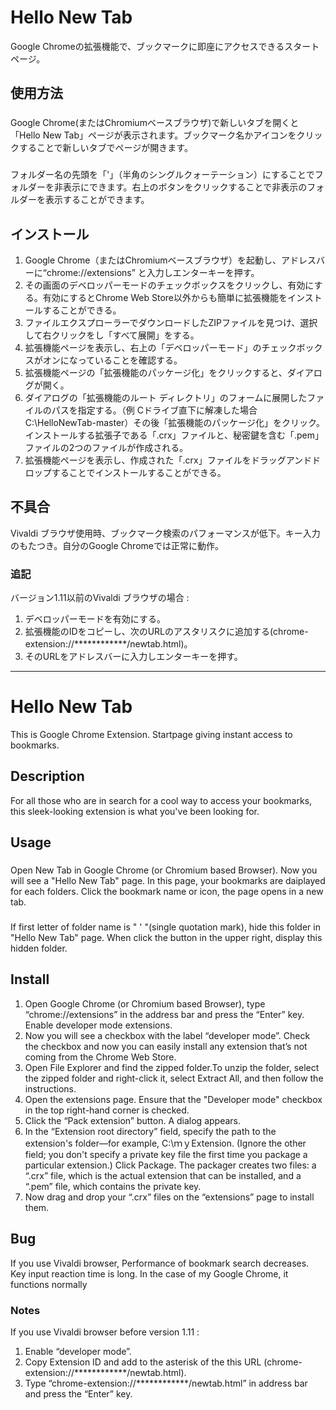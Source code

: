 Hello New Tab
====
Google Chromeの拡張機能で、ブックマークに即座にアクセスできるスタートページ。

## 使用方法
###
Google Chrome(またはChromiumベースブラウザ)で新しいタブを開くと「Hello New Tab」ページが表示されます。ブックマーク名かアイコンをクリックすることで新しいタブでページが開きます。

###
フォルダー名の先頭を「'」（半角のシングルクォーテーション）にすることでフォルダーを非表示にできます。右上のボタンをクリックすることで非表示のフォルダーを表示することができます。

## インストール
1. Google Chrome（またはChromiumベースブラウザ）を起動し、アドレスバーに“chrome://extensions” と入力しエンターキーを押す。
2. その画面のデベロッパーモードのチェックボックスをクリックし、有効にする。有効にするとChrome Web Store以外からも簡単に拡張機能をインストールすることができる。
3. ファイルエクスプローラーでダウンロードしたZIPファイルを見つけ、選択して右クリックをし「すべて展開」をする。
4. 拡張機能ページを表示し、右上の「デベロッパーモード」のチェックボックスがオンになっていることを確認する。
5. 拡張機能ページの「拡張機能のパッケージ化」をクリックすると、ダイアログが開く。
6. ダイアログの「拡張機能のルート ディレクトリ」のフォームに展開したファイルのパスを指定する。（例 Cドライブ直下に解凍した場合 C:\HelloNewTab-master）その後「拡張機能のパッケージ化」をクリック。 インストールする拡張子である「.crx」ファイルと、秘密鍵を含む「.pem」ファイルの2つのファイルが作成される。
7. 拡張機能ページを表示し、作成された「.crx」ファイルをドラッグアンドドロップすることでインストールすることができる。

## 不具合
Vivaldi ブラウザ使用時、ブックマーク検索のパフォーマンスが低下。キー入力のもたつき。自分のGoogle Chromeでは正常に動作。

### 追記
バージョン1.11以前のVivaldi ブラウザの場合 : 
1. デベロッパーモードを有効にする。
2. 拡張機能のIDをコピーし、次のURLのアスタリスクに追加する(chrome-extension://************/newtab.html)。
3. そのURLをアドレスバーに入力しエンターキーを押す。


___

Hello New Tab
====

This is Google Chrome Extension. Startpage giving instant access to bookmarks.

## Description
For all those who are in search for a cool way to access your bookmarks, this sleek-looking extension is what you've been looking for.  

## Usage
###
Open New Tab in Google Chrome (or Chromium based Browser). Now you will see a "Hello New Tab" page. In this page, your bookmarks are daiplayed for each folders. Click the bookmark name or icon, the page opens in a new tab.

###
If first letter of folder name is " ' "(single quotation mark), hide this folder in "Hello New Tab" page. When click the button in the upper right, display this hidden folder.

## Install
1. Open Google Chrome (or Chromium based Browser), type “chrome://extensions” in the address bar and press the “Enter” key.
Enable developer mode extensions.
2. Now you will see a checkbox with the label “developer mode”. Check the checkbox and now you can easily install any extension that’s not coming from the Chrome Web Store.
3. Open File Explorer and find the zipped folder.To unzip the folder, select the zipped folder and right-click it, select Extract All, and then follow the instructions.
4. Open the extensions page. Ensure that the "Developer mode" checkbox in the top right-hand corner is checked.
5. Click the “Pack extension” button. A dialog appears.
6. In the “Extension root directory” field, specify the path to the extension's folder—for example, C:\ｍｙExtension. (Ignore the other field; you don't specify a private key file the first time you package a particular extension.) Click Package. The packager creates two files: a “.crx” file, which is the actual extension that can be installed, and a “.pem” file, which contains the private key.
7. Now drag and drop your “.crx” files on the “extensions” page to install them.

## Bug
If you use Vivaldi browser, Performance of bookmark search decreases. Key input reaction time is long. In the case of my Google Chrome, it functions normally

### Notes
If you use Vivaldi browser before version 1.11 : 
1. Enable “developer mode”.
2. Copy Extension ID and add to the asterisk of the this URL (chrome-extension://************/newtab.html).
3. Type “chrome-extension://************/newtab.html” in address bar and press the “Enter” key.
